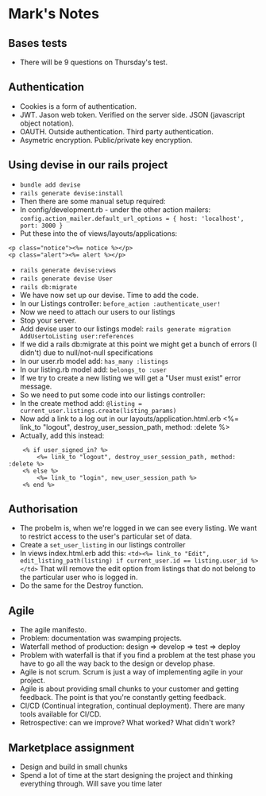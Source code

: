 # Mark's Notes

## Bases tests

- There will be 9 questions on Thursday's test.

## Authentication

- Cookies is a form of authentication.
- JWT. Jason web token. Verified on the server side. JSON (javascript object notation).
- OAUTH. Outside authentication. Third party authentication. 
- Asymetric encryption. Public/private key encryption.

## Using devise in our rails project

- `bundle add devise`
- `rails generate devise:install`
- Then there are  some manual setup required:
- In config/development.rb - under the other action mailers: `config.action_mailer.default_url_options = { host: 'localhost', port: 3000 }`
- Put these into the <body> of views/layouts/applications:
```
<p class="notice"><%= notice %></p>
<p class="alert"><%= alert %></p>
```
- `rails generate devise:views`
- `rails generate devise User`
- `rails db:migrate`
- We have now set up our devise. Time to add the code.
- In our Listings controller: `before_action :authenticate_user!`
- Now we need to attach our users to our listings
- Stop your server.
- Add devise user to our listings model: `rails generate migration AddUsertoListing user:references`
- If we did a rails db:migrate at this point we might get a bunch of errors (I didn't) due to null/not-null specifications
- In our user.rb model add: `has_many :listings`
- In our listing.rb model add: `belongs_to :user`
- If we try to create a new listing we will get a "User must exist" error message.
- So we need to put some code into our listings controller:
- In the create method add: `@listing = current_user.listings.create(listing_params)`
- Now add a link to a log out in our layouts/application.html.erb <%= link_to "logout", destroy_user_session_path, method: :delete %>
- Actually, add this instead:
```
	<% if user_signed_in? %>
		<%= link_to "logout", destroy_user_session_path, method: :delete %>
	<% else %>
		<%= link_to "login", new_user_session_path %>
	<% end %>
```

## Authorisation

- The probelm is, when we're logged in we can see every listing. We want to restrict access to the user's particular set of data.
- Create a `set_user_listing` in our listings controller
- In views index.html.erb add this: `<td><%= link_to "Edit", edit_listing_path(listing) if current_user.id == listing.user_id %></td>` That will remove the edit option from listings that do not belong to the particular user who is logged in.
- Do the same for the Destroy function.


## Agile

- The agile manifesto.
- Problem: documentation was swamping projects.
- Waterfall method of production: design => develop => test => deploy
- Problem with waterfall is that if you find a problem at the test phase you have to go all the way back to the design or develop phase.
- Agile is not scrum. Scrum is just a way of implementing agile in your project.
- Agile is about providing small chunks to your customer and getting feedback. The point is that you're constantly getting feedback.
- CI/CD (Continual integration, continual deployment). There are many tools available for CI/CD.
- Retrospective: can we improve? What worked? What didn't work?


## Marketplace assignment

- Design and build in small chunks
- Spend a lot of time at the start designing the project and thinking everything through. Will save you time later

